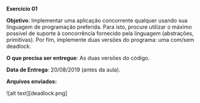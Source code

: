 **Exercício 01**

**Objetivo**: Implementar uma aplicação concorrente qualquer usando sua linguagem de programação preferida. Para isto, procure utilizar o máximo possível de suporte à concorrência fornecido pela linguagem (abstrações,  primitivas). Por fim, implemente duas versões do programa: uma com/sem deadlock.

**O que precisa ser entregue**: As duas versões do código.

**Data de Entrega**: 20/08/2019 (antes da aula).

**Arquivos enviados:**

![alt text][deadlock.png]

